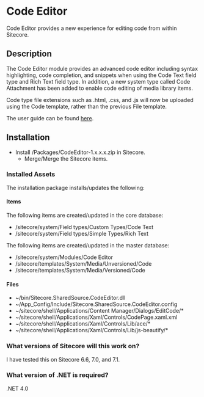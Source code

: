 # Code Editor

Code Editor provides a new experience for editing code from within Sitecore.

## Description

The Code Editor module provides an advanced code editor including syntax 
highlighting, code completion, and snippets when using the Code Text field 
type and Rich Text field type. In addition, a new system type called 
Code Attachment has been added to enable code editing of media library items.

Code type file extensions such as .html, .css, and .js will now be uploaded using
the Code template, rather than the previous File template.

The user guide can be found [here](http://michaellwest.gitbooks.io/sitecore-code-editor/).

## Installation

- Install /Packages/CodeEditor-1.x.x.x.zip in Sitecore.
	- Merge/Merge the Sitecore items.

### Installed Assets

The installation package installs/updates the following:

#### Items

The following items are created/updated in the core database:
 
* /sitecore/system/Field types/Custom Types/Code Text
* /sitecore/system/Field types/Simple Types/Rich Text

The following items are created/updated in the master database:

* /sitecore/system/Modules/Code Editor
* /sitecore/templates/System/Media/Unversioned/Code
* /sitecore/templates/System/Media/Versioned/Code

#### Files

* ~/bin/Sitecore.SharedSource.CodeEditor.dll
* ~/App_Config/Include/Sitecore.SharedSource.CodeEditor.config
* ~/sitecore/shell/Applications/Content Manager/Dialogs/EditCode/*
* ~/sitecore/shell/Applications/Xaml/Controls/CodePage.xaml.xml
* ~/sitecore/shell/Applications/Xaml/Controls/Lib/ace/*
* ~/sitecore/shell/Applications/Xaml/Controls/Lib/js-beautify/*
 
### What versions of Sitecore will this work on?

I have tested this on Sitecore 6.6, 7.0, and 7.1.

### What version of .NET is required?

.NET 4.0
